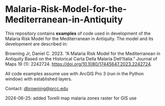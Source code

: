 # Malaria-Risk-Model-for-the-Mediterranean-in-Antiquity
This repository contains **examples** of code used in development of the Malaria Risk Model for the Mediterranean in Antiquity. The model and its development are described in:

Browning Jr, Daniel C. 2023. “A Malaria Risk Model for the Mediterranean in Antiquity Based on the Historical Carta Della Malaria Dell’Italia.” Journal of Maps 19 (1): 2242724. https://doi.org/10.1080/17445647.2023.2242724.

All code examples assume use with ArcGIS Pro 3 (run in the Python window) with established layers. 

Contact: dbrowning@prcc.edu

2024-06-25: added Torelli map malaria zones raster for GIS use
